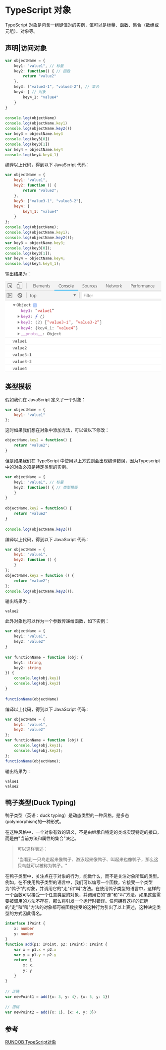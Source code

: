 # TypeScript 对象

TypeScript 对象是包含一组键值对的实例，值可以是标量、函数、集合（数组或元组）、对象等。

## 声明|访问对象

```typescript
var objectName = {
    key1: "value1", // 标量
    key2: function() { // 函数
        return "value2"
    },
    key3: ["value3-1", "value3-2"], // 集合
    key4: { // 对象
    	key4_1: "value4"
	}
}

console.log(objectName)
console.log(objectName.key1)
console.log(objectName.key2())
var key3 = objectName.key3
console.log(key3[0])
console.log(key3[1])
var key4 = objectName.key4
console.log(key4.key4_1)
```

编译以上代码，得到以下 JavaScript 代码：

```javascript
var objectName = {
    key1: "value1",
    key2: function () {
        return "value2";
    },
    key3: ["value3-1", "value3-2"],
    key4: {
        key4_1: "value4"
    }
};
console.log(objectName);
console.log(objectName.key1);
console.log(objectName.key2());
var key3 = objectName.key3;
console.log(key3[0]);
console.log(key3[1]);
var key4 = objectName.key4;
console.log(key4.key4_1);
```

输出结果为：

![1549457288014](assets/1549457288014.png)

## 类型模板

假如我们在 JavaScript 定义了一个对象：

```javascript
var objectName = {
    key1: "value1"
};
```

这时如果我们想在对象中添加方法，可以做以下修改：

```javascript
objectName.key2 = function() {
    return "value2";
}
```

但是如果我们在 TypeScript 中使用以上方式则会出现编译错误，因为Typescript 中的对象必须是特定类型的实例。

```typescript
var objectName = {
    key1: "value1", // 标量
    key2: function() { // 类型模板
    }
}

objectName.key2 = function() {
    return "value2"
}

console.log(objectName.key2())
```

编译以上代码，得到以下 JavaScript 代码：

```javascript
var objectName = {
    key1: "value1",
    key2: function () {
    }
};
objectName.key2 = function () {
    return "value2";
};
console.log(objectName.key2());
```

输出结果为：

```
value2
```

此外对象也可以作为一个参数传递给函数，如下实例：

```typescript
var objectName = {
    key1: "value1",
    key2: "value2"
}

var functionName = function (obj: {
    key1: string,
    key2: string
}) {
    console.log(obj.key1)
    console.log(obj.key2)
}

functionName(objectName)
```

编译以上代码，得到以下 JavaScript 代码：

```javascript
var objectName = {
    key1: "value1",
    key2: "value2"
};
var functionName = function (obj) {
    console.log(obj.key1);
    console.log(obj.key2);
};
functionName(objectName);
```

输出结果为：

```
value1
value2
```

## 鸭子类型(Duck Typing)

鸭子类型（英语：duck typing）是动态类型的一种风格，是多态(polymorphism)的一种形式。

在这种风格中，一个对象有效的语义，不是由继承自特定的类或实现特定的接口，而是由"当前方法和属性的集合"决定。

> 可以这样表述：
>
> "当看到一只鸟走起来像鸭子、游泳起来像鸭子、叫起来也像鸭子，那么这只鸟就可以被称为鸭子。"

在鸭子类型中，关注点在于对象的行为，能做什么，而不是关注对象所属的类型。例如，在不使用鸭子类型的语言中，我们可以编写一个函数，它接受一个类型为"鸭子"的对象，并调用它的"走"和"叫"方法。在使用鸭子类型的语言中，这样的一个函数可以接受一个任意类型的对象，并调用它的"走"和"叫"方法。如果这些需要被调用的方法不存在，那么将引发一个运行时错误。任何拥有这样的正确的"走"和"叫"方法的对象都可被函数接受的这种行为引出了以上表述，这种决定类型的方式因此得名。

```typescript
interface IPoint {
    x: number
    y: number
}
function add(p1: IPoint, p2: IPoint): IPoint {
    var x = p1.x + p2.x
    var y = p1.y + p2.y
    return {
        x: x,
        y: y
    }
} 
 
// 正确
var newPoint1 = add({x: 3, y: 4}, {x: 5, y: 1})  
 
// 错误 
var newPoint2 = add({x: 1}, {x: 4, y: 3})
```

## 参考

[RUNOOB TypeScript对象](http://www.runoob.com/typescript/ts-object.html)